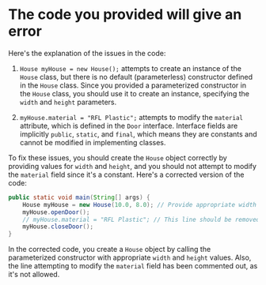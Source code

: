 # The code you provided will give an error

Here's the explanation of the issues in the code:

1. `House myHouse = new House();` attempts to create an instance of the `House` class, but there is no default (parameterless) constructor defined in the `House` class. Since you provided a parameterized constructor in the `House` class, you should use it to create an instance, specifying the `width` and `height` parameters.

2. `myHouse.material = "RFL Plastic";` attempts to modify the `material` attribute, which is defined in the `Door` interface. Interface fields are implicitly `public`, `static`, and `final`, which means they are constants and cannot be modified in implementing classes.

To fix these issues, you should create the `House` object correctly by providing values for `width` and `height`, and you should not attempt to modify the `material` field since it's a constant. Here's a corrected version of the code:

```java
public static void main(String[] args) {
    House myHouse = new House(10.0, 8.0); // Provide appropriate width and height values
    myHouse.openDoor();
    // myHouse.material = "RFL Plastic"; // This line should be removed, as you cannot modify a constant field
    myHouse.closeDoor();
}
```

In the corrected code, you create a `House` object by calling the parameterized constructor with appropriate `width` and `height` values. Also, the line attempting to modify the `material` field has been commented out, as it's not allowed.
